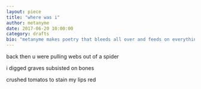 ```yaml
---
layout: piece
title: "where was i"
author: metanyme
date: 2017-06-20 10:00:00
category: drafts
bio: "metanyme makes poetry that bleeds all over and feeds on everything. metanyme is an autistic, queer, depressed cephalopod. metanyme hates cops gods n borders and she doesn't trust u. they've published in varsity goth's coffin corner (forthcoming), reality beach, and peach mag and you can see more of his regular brain trash at http://metonymicallyme.tumblr.com/"
---
```


back then u were
pulling webs out of a spider

i digged graves
subsisted on bones

crushed tomatos
to stain my lips red